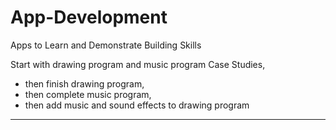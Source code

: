 # App-Development
Apps to Learn and Demonstrate Building Skills

Start with drawing program and music program Case Studies,
- then finish drawing program,
- then complete music program,
- then add music and sound effects to drawing program

---
